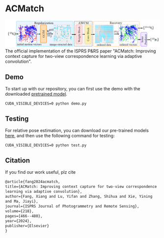 # ACMatch
![Framework](https://github.com/ShineFox/ACMatch/blob/main/framework.png)  
The official implementation of the ISPRS P&amp;RS paper "ACMatch: Improving context capture for two-view correspondence learning via adaptive convolution".

## Demo
To start up with our repository, you can first use the demo with the downloaded [pretrained model](https://drive.google.com/drive/folders/18TIQ3E_Vj95tF8u7wQECkTxX0wWjS6NB?usp=drive_link).  

    CUDA_VISIBLE_DEVICES=0 python demo.py

## Testing
For relative pose estimation, you can download our pre-trained models [here](https://drive.google.com/drive/folders/18TIQ3E_Vj95tF8u7wQECkTxX0wWjS6NB?usp=drive_link), and then use the following command for testing:  

    CUDA_VISIBLE_DEVICES=0 python test.py

<!-- ## Training
For training the model with YFCC100M, you need to download the training datasets as same as [OANet](https://github.com/zjhthu/OANet), and next you can use the following command to train your own model:  

    CUDA_VISIBLE_DEVICES=0 python train.py -->

## Citation
If you find our work useful, plz cite  

    @article{fang2024acmatch,
    title={ACMatch: Improving context capture for two-view correspondence learning via adaptive convolution},
    author={Fang, Xiang and Lu, Yifan and Zhang, Shihua and Xie, Yining and Ma, Jiayi},
    journal={ISPRS Journal of Photogrammetry and Remote Sensing},
    volume={218},
    pages={466--480},
    year={2024},
    publisher={Elsevier}
    }


